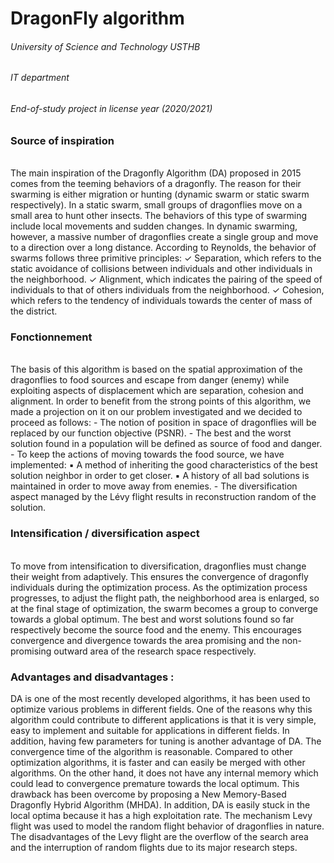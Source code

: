 <H1> DragonFly algorithm </h1>
  <H6> University of Science and Technology USTHB </H6>
  <H6> IT department </H6>
  <H6> End-of-study project in license year (2020/2021) </H6>
  
<H3> Source of inspiration </H3>
<br>
The main inspiration of the Dragonfly Algorithm (DA) proposed in
2015 comes from the teeming behaviors of a dragonfly. The reason for their swarming
is either migration or hunting (dynamic swarm or static swarm respectively). In a static swarm, small groups of dragonflies move on a small
area to hunt other insects. The behaviors of this type of swarming include
local movements and sudden changes. In dynamic swarming,
however, a massive number of dragonflies create a single group and move to a
direction over a long distance.
According to Reynolds, the behavior of swarms follows three primitive principles:
✓ Separation, which refers to the static avoidance of collisions between
individuals and other individuals in the neighborhood.
✓ Alignment, which indicates the pairing of the speed of individuals to that of others
individuals from the neighborhood.
✓ Cohesion, which refers to the tendency of individuals towards the center of mass of the
district.
<br>

<H3> Fonctionnement </H3>
<br>
The basis of this algorithm is based on the spatial approximation of the
dragonflies to food sources and escape from danger (enemy) while exploiting
aspects of displacement which are separation, cohesion and alignment.
In order to benefit from the strong points of this algorithm, we made a projection on it on
our problem investigated and we decided to proceed as follows:
- The notion of position in space of dragonflies will be replaced by our function
objective (PSNR).
- The best and the worst solution found in a population will be defined as
source of food and danger.
- To keep the actions of moving towards the food source, we have
implemented:
▪ A method of inheriting the good characteristics of the best solution
neighbor in order to get closer.
▪ A history of all bad solutions is maintained in order to
move away from enemies.
- The diversification aspect managed by the Lévy flight results in reconstruction
random of the solution.
<br>

<H3> Intensification / diversification aspect </H3>
<br>
To move from intensification to diversification, dragonflies must change their weight from
adaptively. This ensures the convergence of dragonfly individuals during the
optimization process. As the optimization process progresses, to
adjust the flight path, the neighborhood area is enlarged, so at the final stage of
optimization, the swarm becomes a group to converge towards a global optimum. The
best and worst solutions found so far respectively become the source
food and the enemy. This encourages convergence and divergence towards the area
promising and the non-promising outward area of the research space
respectively.
<br>

<H3> Advantages and disadvantages : </H3>
DA is one of the most recently developed algorithms, it has been used to optimize
various problems in different fields. One of the reasons why this algorithm could contribute to different applications is that it is very simple, easy to implement and suitable for applications in different fields. In addition, having few parameters for tuning is another advantage of DA. The convergence time of the algorithm is reasonable. 
Compared to other optimization algorithms, it is faster and can easily be merged with other algorithms.
On the other hand, it does not have any internal memory which could lead to convergence premature towards the local optimum. This drawback has been overcome by proposing a New Memory-Based Dragonfly Hybrid Algorithm (MHDA). In addition, DA is easily stuck in the local optima because it has a high exploitation rate. The mechanism Levy flight was used to model the random flight behavior of dragonflies in nature. 
The disadvantages of the Levy flight are the overflow of the search area and the interruption of random flights due to its major research steps.


